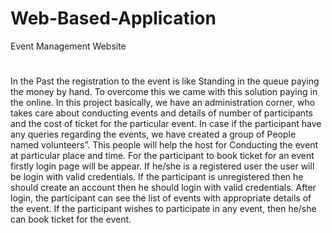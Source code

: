 # Web-Based-Application
Event Management Website
#
In the Past the registration to the event is like Standing in the queue  paying the money by hand. To overcome this we came with this solution paying in the online.
In this project basically, we have an administration corner, who takes care about conducting events and details of number of participants and the cost of ticket for the particular event. In case if the participant have any queries regarding the events, we have created a group of People named volunteers”. This people will help the host for Conducting the event at particular place and time. For the participant to book ticket for an event firstly login page will be appear. If he/she is a registered user the user will be login with valid credentials. If the participant is unregistered then he should create an account then he should login with valid credentials. After login, the participant can see the list of events with appropriate details of the event. If the participant wishes to participate in any event, then he/she can book ticket for the event.
